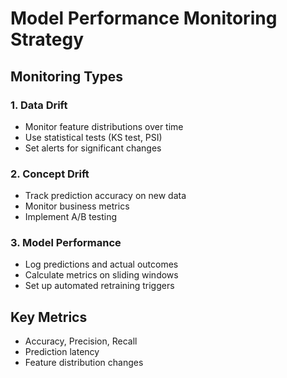 # Model Performance Monitoring Strategy

## Monitoring Types

### 1. Data Drift
- Monitor feature distributions over time
- Use statistical tests (KS test, PSI)
- Set alerts for significant changes

### 2. Concept Drift
- Track prediction accuracy on new data
- Monitor business metrics
- Implement A/B testing

### 3. Model Performance
- Log predictions and actual outcomes
- Calculate metrics on sliding windows
- Set up automated retraining triggers

## Key Metrics
- Accuracy, Precision, Recall
- Prediction latency
- Feature distribution changes
